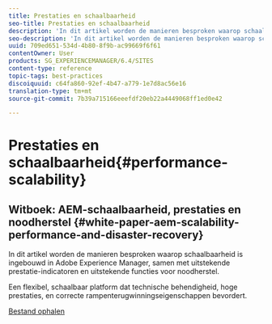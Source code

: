 ```yaml
---
title: Prestaties en schaalbaarheid
seo-title: Prestaties en schaalbaarheid
description: 'In dit artikel worden de manieren besproken waarop schaalbaarheid in AEM is ingebouwd, samen met prestatie-indicatoren en functies voor noodherstel.  '
seo-description: 'In dit artikel worden de manieren besproken waarop schaalbaarheid in AEM is ingebouwd, samen met prestatie-indicatoren en functies voor noodherstel.  '
uuid: 709ed651-534d-4b80-8f9b-ac99669f6f61
contentOwner: User
products: SG_EXPERIENCEMANAGER/6.4/SITES
content-type: reference
topic-tags: best-practices
discoiquuid: c64fa860-92ef-4b47-a779-1e7d8ac56e16
translation-type: tm+mt
source-git-commit: 7b39a715166eeefdf20eb22a4449068ff1ed0e42

---
```



# Prestaties en schaalbaarheid{#performance-scalability}

## Witboek: AEM-schaalbaarheid, prestaties en noodherstel {#white-paper-aem-scalability-performance-and-disaster-recovery}

In dit artikel worden de manieren besproken waarop schaalbaarheid is ingebouwd in Adobe Experience Manager, samen met uitstekende prestatie-indicatoren en uitstekende functies voor noodherstel.

Een flexibel, schaalbaar platform dat technische behendigheid, hoge prestaties, en correcte rampenterugwinningseigenschappen bevordert.

[Bestand ophalen](assets/aem_scalability_whitepaperfinal-06122015je.pdf)
